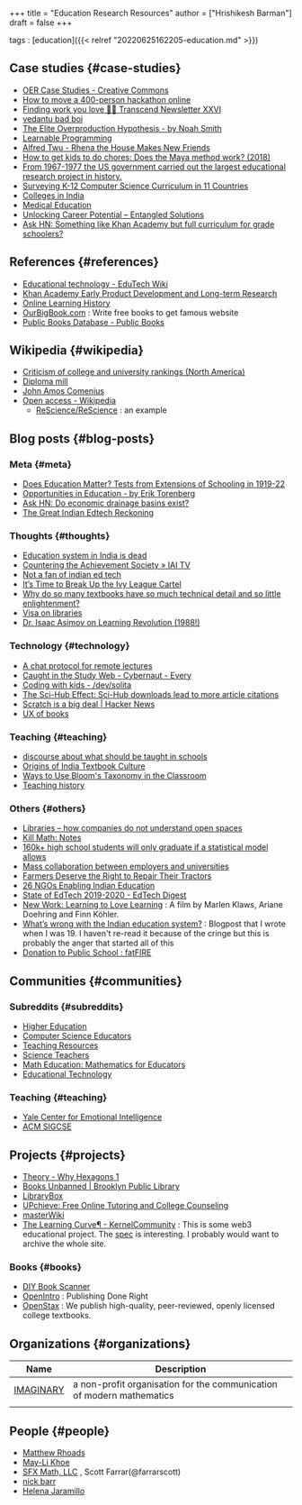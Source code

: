 +++
title = "Education Research Resources"
author = ["Hrishikesh Barman"]
draft = false
+++

tags
: [education]({{< relref "20220625162205-education.md" >}})


## Case studies {#case-studies}

-   [OER Case Studies - Creative Commons](https://wiki.creativecommons.org/wiki/OER_Case_Studies)
-   [How to move a 400-person hackathon online](https://www.juricho.me/posts/online-hackathon/)
-   [Finding work you love 👩‍🚀 Transcend Newsletter XXVI](https://transcend.substack.com/p/finding-work-you-love-transcend-newsletter?s=r)
-   [vedantu bad boi](https://archive.is/2022.06.14-123122/https://twitter.com/talk2anuradha/status/1536316795145310208?s=20&t=eTU4XfgQHM4xYBKr-Oopfg)
-   [The Elite Overproduction Hypothesis - by Noah Smith](https://noahpinion.substack.com/p/the-elite-overproduction-hypothesis?r=13daw&s=r)
-   [Learnable Programming](http://worrydream.com/LearnableProgramming/)
-   [Alfred Twu - Rhena the House Makes New Friends](https://sites.google.com/view/alfredtwu/books/rhena-the-house-makes-new-friends)
-   [How to get kids to do chores: Does the Maya method work? (2018)](https://news.ycombinator.com/item?id=30887690)
-   [From 1967-1977 the US government carried out the largest educational research project in history.](https://archive.is/ZtBX9#selection-2995.0-2995.97)
-   [Surveying K-12 Computer Science Curriculum in 11 Countries](https://lobste.rs/s/2glukp/surveying_k_12_computer_science)
-   [Colleges in India](http://archive.is/zzhaP)
-   [Medical Education](http://archive.is/19ZNG)
-   [Unlocking Career Potential – Entangled Solutions](https://www.entangled.solutions/portfolio/unlocking-career-potential/)
-   [Ask HN: Something like Khan Academy but full curriculum for grade schoolers?](https://news.ycombinator.com/item?id=23793216)


## References {#references}

-   [Educational technology - EduTech Wiki](https://edutechwiki.unige.ch/en/Educational_technology)
-   [Khan Academy Early Product Development and Long-term Research](https://early.khanacademy.org/)
-   [Online Learning History](https://archive.is/b5rBk)
-   [OurBigBook.com](https://cirosantilli.com/ourbigbook-com) : Write free books to get famous website
-   [Public Books Database - Public Books](https://www.publicbooks.org/public-books-database/)


## Wikipedia {#wikipedia}

-   [Criticism of college and university rankings (North America)](https://en.wikipedia.org/wiki/Criticism_of_college_and_university_rankings_(North_America)#2007_movement)
-   [Diploma mill](https://en.wikipedia.org/wiki/Diploma_mill)
-   [John Amos Comenius](https://en.wikipedia.org/wiki/John_Amos_Comenius)
-   [Open access - Wikipedia](https://en.wikipedia.org/wiki/Open_access)
    -   [ReScience/ReScience](https://github.com/ReScience/ReScience) : an example


## Blog posts {#blog-posts}


### Meta {#meta}

-   [Does Education Matter? Tests from Extensions of Schooling in 1919-22](https://news.ycombinator.com/item?id=32372712)
-   [Opportunities in Education - by Erik Torenberg](https://eriktorenberg.substack.com/p/opportunities-in-education?s=r)
-   [Ask HN: Do economic drainage basins exist?](https://news.ycombinator.com/item?id=30725475)
-   [The Great Indian Edtech Reckoning](https://daily.thesignal.co/p/the-great-indian-edtech-reckoning?s=r)


### Thoughts {#thoughts}

-   [Education system in India is dead](https://archive.is/RKcZ2)
-   [Countering the Achievement Society » IAI TV](https://iai.tv/articles/should-we-rediscover-education-as-leisure-auid-1109)
-   [Not a fan of indian ed tech](https://archive.is/SZVlf)
-   [It’s Time to Break Up the Ivy League Cartel](https://archive.is/kk0CY)
-   [Why do so many textbooks have so much technical detail and so little enlightenment?](https://mathoverflow.net/questions/13089/why-do-so-many-textbooks-have-so-much-technical-detail-and-so-little-enlightenme)
-   [Visa on libraries](https://archive.is/1Eh5S)
-   [Dr. Isaac Asimov on Learning Revolution (1988!)](https://www.youtube.com/watch?v=9xWkF4Ec4oA)


### Technology {#technology}

-   [A chat protocol for remote lectures](https://www.spinellis.gr/blog/20200406/)
-   [Caught in the Study Web - Cybernaut - Every](https://every.to/cybernaut/caught-in-the-study-web)
-   [Coding with kids - /dev/solita](https://dev.solita.fi/2020/06/12/coding-with-kids.html)
-   [The Sci-Hub Effect: Sci-Hub downloads lead to more article citations](https://news.ycombinator.com/item?id=23710551)
-   [Scratch is a big deal | Hacker News](https://news.ycombinator.com/item?id=32120445)
-   [UX of books](https://archive.is/emRtn#selection-613.40-613.66)


### Teaching {#teaching}

-   [discourse about what should be taught in schools](https://archive.is/jqe39)
-   [Origins of India Textbook Culture](https://arnavbansal.com/textbook-culture)
-   [Ways to Use Bloom's Taxonomy in the Classroom](https://www.teachthought.com/learning/ways-to-use-blooms-taxonomy-in-the-classroom/)
-   [Teaching history](https://archive.is/x1vUN#selection-607.13-607.141)


### Others {#others}

-   [Libraries – how companies do not understand open spaces](https://news.ycombinator.com/item?id=32353067)
-   [Kill Math: Notes](https://michaelnotebook.com/notes/kill_math/kill_math.html)
-   [160k+ high school students will only graduate if a statistical model allows](http://positivelysemidefinite.com/2020/06/160k-students.html)
-   [Mass collaboration between employers and universities](https://medium.com/emerge-edtech-insights/mass-collaboration-between-employers-and-universities-is-the-future-of-higher-education-part-1-ed840467bfd5)
-   [Farmers Deserve the Right to Repair Their Tractors](https://news.ycombinator.com/item?id=27419954)
-   [26 NGOs Enabling Indian Education](https://www.educationworld.in/26-ngos-enabling-indian-education/)
-   [State of EdTech 2019-2020 - EdTech Digest](https://www.edtechdigest.com/lists/state-of-edtech-2019-2020/)
-   [New Work: Learning to Love Learning](https://vimeo.com/328370243?embedded=true&source=video_title&owner=83381927) : A film by Marlen Klaws, Ariane Doehring and Finn Köhler.
-   [What’s wrong with the Indian education system?](https://archive.is/okoVV) : Blogpost that I wrote when I was 19. I haven't re-read it because of the cringe but this is probably the anger that started all of this
-   [Donation to Public School : fatFIRE](https://www.reddit.com/r/fatFIRE/comments/we0v7c/donation_to_public_school/)


## Communities {#communities}


### Subreddits {#subreddits}

-   [Higher Education](https://www.reddit.com/r/highereducation/)
-   [Computer Science Educators](https://www.reddit.com/r/CSEducation/)
-   [Teaching Resources](https://www.reddit.com/r/teachingresources/)
-   [Science Teachers](https://www.reddit.com/r/ScienceTeachers/)
-   [Math Education: Mathematics for Educators](https://www.reddit.com/r/matheducation/)
-   [Educational Technology](https://www.reddit.com/r/edtech/)


### Teaching {#teaching}

-   [Yale Center for Emotional Intelligence](https://ycei.org/)
-   [ACM SIGCSE](https://sigcse.org/)


## Projects {#projects}

-   [Theory - Why Hexagons 1](https://libraryofbabel.info/theory.html)
-   [Books Unbanned | Brooklyn Public Library](https://www.bklynlibrary.org/books-unbanned)
-   [LibraryBox](http://jasongriffey.net/librarybox/)
-   [UPchieve: Free Online Tutoring and College Counseling](https://upchieve.org/)
-   [masterWiki](https://masterwiki.how/)
-   [The Learning Curve¶ - KernelCommunity](https://archive.is/dvpfd) : This is some web3 educational project. The [spec](https://www.kernel.community/en/guiding/free-learn/spec) is interesting. I probably would want to archive the whole site.


### Books {#books}

-   [DIY Book Scanner](https://www.diybookscanner.org/)
-   [OpenIntro](https://www.openintro.org/) : Publishing Done Right
-   [OpenStax](https://openstax.org/) : We publish high-quality, peer-reviewed, openly licensed college textbooks.


## Organizations {#organizations}

| Name                                         | Description                                                           |
|----------------------------------------------|-----------------------------------------------------------------------|
| [IMAGINARY](https://www.imaginary.org/about) | a non-profit organisation for the communication of modern mathematics |
|                                              |                                                                       |


## People {#people}

-   [Matthew Rhoads](https://matthewrhoads.com/)
-   [May-Li Khoe](http://maylikhoe.com/)
-   [SFX Math, LLC](https://www.scottfarrar.com/sfx/) , Scott Farrar(@farrarscott)
-   [nick barr](https://www.nsbarr.com/)
-   [Helena Jaramillo](http://hjaramillo.com/)
